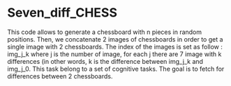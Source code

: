 # Seven_diff_CHESS

This code allows to generate a chessboard with n pieces in random positions. Then, we concatenate 2 images of chessboards in order to get a single image with 2 chessboards. 
The index of the images is set as follow : img_j_k where j is the number of image, for each j there are 7 image with k differences (in other words, k is the difference between img_j_k and img_j_0. 
This task belong to a set of cognitive tasks. The goal is to fetch for differences between 2 chessboards. 
